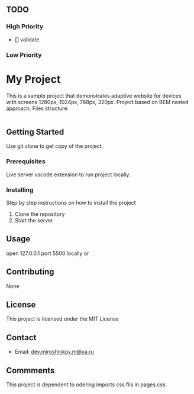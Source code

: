 ## TODO

### High Priority

- [] validate

### Low Priority

# My Project

This is a sample project that demonstrates adaptive website for devices with screens 1280px, 1024px, 768px, 320px.
Project based on BEM nasted approach.
Files structure:

```

```

## Getting Started

Use git clone to get copy of the project.

### Prerequisites

Live server vscode extension to run project locally.

### Installing

Step by step instructions on how to install the project

1. Clone the repository
2. Start the server

## Usage

open 127.0.0.1 port 5500 locally or

## Contributing

None

## License

This project is licensed under the MIT License

## Contact

- Email: dev.miroshnikov.m@ya.ru

## Commments

This project is dependent to odering imports css fils in pages.css
